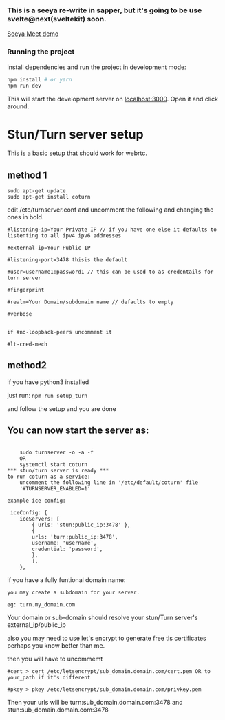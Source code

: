 ### This is a seeya re-write in sapper, but it's going to be use svelte@next(sveltekit) soon.

[Seeya Meet demo](https://seeya-meet.herokuapp.com)

### Running the project

install dependencies and run the project in development mode:

```bash
npm install # or yarn
npm run dev
```

This will start the development server on [localhost:3000](http://localhost:3000). Open it and click around.

# Stun/Turn server setup

This is a basic setup that should work for webrtc.

## method 1

```
sudo apt-get update
sudo apt-get install coturn

```


edit /etc/turnserver.conf and uncomment the following and changing the ones in bold.
```
#listening-ip=Your Private IP // if you have one else it defaults to listenting to all ipv4 ipv6 addresses

#external-ip=Your Public IP

#listening-port=3478 thisis the default

#user=username1:password1 // this can be used to as credentails for turn server

#fingerprint

#realm=Your Domain/subdomain name // defaults to empty

#verbose


if #no-loopback-peers uncomment it

#lt-cred-mech
```

## method2

if you have python3 installed

just run:
`npm run setup_turn`

and follow the setup and you are done

## You can now start the server as:

```

    sudo turnserver -o -a -f
    OR
    systemctl start coturn
*** stun/turn server is ready ***
to run coturn as a service:
    uncomment the following line in '/etc/default/coturn' file
    '#TURNSERVER_ENABLED=1'

example ice config:

 iceConfig: {
    iceServers: [
        { urls: 'stun:public_ip:3478' },
        {
        urls: 'turn:public_ip:3478',
        username: 'username',
        credential: 'password',
        },
        ],
    },
```

if you have a fully funtional domain name:

    you may create a subdomain for your server.

    eg: turn.my_domain.com

Your domain or sub-domain should resolve your stun/Turn server's external_ip/public_ip

also you may need to use let's encrypt to generate free tls certificates perhaps you know better than me.

then you will have to uncommemt

    #cert > cert /etc/letsencrypt/sub_domain.domain.com/cert.pem OR to your_path if it's different

    #pkey > pkey /etc/letsencrypt/sub_domain.domain.com/privkey.pem

Then your urls will be turn:sub_domain.domain.com:3478 and stun:sub_domain.domain.com:3478
